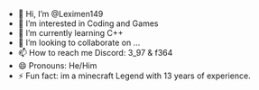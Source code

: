 - 👋 Hi, I’m @Leximen149
- 👀 I’m interested in Coding and Games
- 🌱 I’m currently learning C++
- 💞️ I’m looking to collaborate on ...
- 📫 How to reach me Discord: 3_97 & f364
- 😄 Pronouns: He/Him
- ⚡ Fun fact: im a minecraft Legend with 13 years of experience.

<!---
Leximen149/Leximen149 is a ✨ special ✨ repository because its `README.md` (this file) appears on your GitHub profile.
You can click the Preview link to take a look at your changes.
--->
